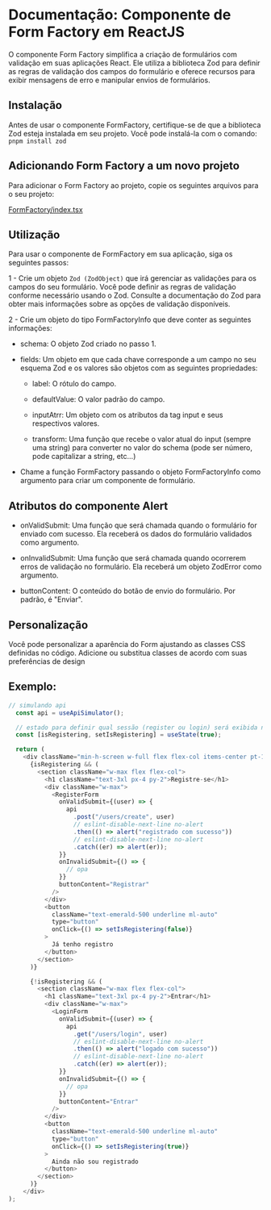 # Documentação: Componente de Form Factory em ReactJS

O componente Form Factory simplifica a criação de formulários com validação em suas aplicações React. Ele utiliza a biblioteca Zod para definir as regras de validação dos campos do formulário e oferece recursos para exibir mensagens de erro e manipular envios de formulários.

## Instalação

Antes de usar o componente FormFactory, certifique-se de que a biblioteca Zod esteja instalada em seu projeto. Você pode instalá-la com o comando: `pnpm install zod`

## Adicionando Form Factory a um novo projeto

Para adicionar o Form Factory ao projeto, copie os seguintes arquivos para o seu projeto:

[FormFactory/index.tsx](https://github.com/StructCE/our-react-components/blob/main/src/components/FormFactory/index.tsx)


## Utilização 

Para usar o componente de FormFactory em sua aplicação, siga os seguintes passos:

1 - Crie um objeto `Zod (ZodObject)` que irá gerenciar as validações para os campos do seu formulário. Você pode definir as regras de validação conforme necessário usando o Zod. Consulte a documentação do Zod para obter mais informações sobre as opções de validação disponíveis.

2 - Crie um objeto do tipo FormFactoryInfo que deve conter as seguintes informações:

- schema: O objeto Zod criado no passo 1.

- fields: Um objeto em que cada chave corresponde a um campo no seu esquema Zod e os valores são objetos com as seguintes propriedades:

    - label: O rótulo do campo.

    - defaultValue: O valor padrão do campo.

    - inputAtrr: Um objeto com os atributos da tag input e seus respectivos valores.
    
    - transform: Uma função que recebe o valor atual do input (sempre uma string) para converter no valor do schema (pode ser número, pode capitalizar a string, etc...)

- Chame a função FormFactory passando o objeto FormFactoryInfo como argumento para criar um componente de formulário.


## Atributos do componente Alert

- onValidSubmit: Uma função que será chamada quando o formulário for enviado com sucesso. Ela receberá os dados do formulário validados como argumento.

- onInvalidSubmit: Uma função que será chamada quando ocorrerem erros de validação no formulário. Ela receberá um objeto ZodError como argumento.

- buttonContent: O conteúdo do botão de envio do formulário. Por padrão, é "Enviar".

## Personalização

Você pode personalizar a aparência do Form ajustando as classes CSS definidas no código. Adicione ou substitua classes de acordo com suas preferências de design
## Exemplo:

```js
// simulando api
  const api = useApiSimulator();

  // estado para definir qual sessão (register ou login) será exibida na página
  const [isRegistering, setIsRegistering] = useState(true);

  return (
    <div className="min-h-screen w-full flex flex-col items-center pt-10 bg-zinc-800 text-white">
      {isRegistering && (
        <section className="w-max flex flex-col">
          <h1 className="text-3xl px-4 py-2">Registre-se</h1>
          <div className="w-max">
            <RegisterForm
              onValidSubmit={(user) => {
                api
                  .post("/users/create", user)
                  // eslint-disable-next-line no-alert
                  .then(() => alert("registrado com sucesso"))
                  // eslint-disable-next-line no-alert
                  .catch((er) => alert(er));
              }}
              onInvalidSubmit={() => {
                // opa
              }}
              buttonContent="Registrar"
            />
          </div>
          <button
            className="text-emerald-500 underline ml-auto"
            type="button"
            onClick={() => setIsRegistering(false)}
          >
            Já tenho registro
          </button>
        </section>
      )}

      {!isRegistering && (
        <section className="w-max flex flex-col">
          <h1 className="text-3xl px-4 py-2">Entrar</h1>
          <div className="w-max">
            <LoginForm
              onValidSubmit={(user) => {
                api
                  .get("/users/login", user)
                  // eslint-disable-next-line no-alert
                  .then(() => alert("logado com sucesso"))
                  // eslint-disable-next-line no-alert
                  .catch((er) => alert(er));
              }}
              onInvalidSubmit={() => {
                // opa
              }}
              buttonContent="Entrar"
            />
          </div>
          <button
            className="text-emerald-500 underline ml-auto"
            type="button"
            onClick={() => setIsRegistering(true)}
          >
            Ainda não sou registrado
          </button>
        </section>
      )}
    </div>
);
```

